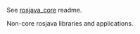 See [rosjava_core](https://github.com/rosjava/rosjava_core) readme.

Non-core rosjava libraries and applications.
